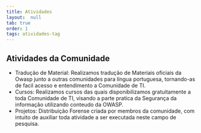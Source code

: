 ```yaml
---
title: Atividades
layout:  null
tab: true
order: 1
tags: atividades-tag
---
```




## Atividades da Comunidade
- Tradução de Material: Realizamos tradução de Materiais oficiais da Owasp junto a outras comunidades para língua portuguesa, tornando-as de facil acesso e entendimento a Comunidade de TI. 
- Cursos: Realizamos cursos das quais disponibilizamos gratuitamente a toda Comunidade de TI, visando a parte pratica da Segurança da informação utilizando conteudo da OWASP. 
- Projetos: Distribuição Forense criada por membros da comunidade, com intuito de auxiliar toda atividade a ser executada neste campo de pesquisa.

